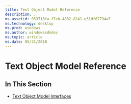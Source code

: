 ```yaml
---
title: Text Object Model Reference
description: .
ms.assetid: 053718fa-f7eb-4832-8241-e31df67734a7
ms.technology: desktop
ms.prod: windows
ms.author: windowssdkdev
ms.topic: article
ms.date: 05/31/2018
---
```


# Text Object Model Reference

## In This Section

-   [Text Object Model Interfaces](bumper-text-object-model-reference-interfaces.md)

 

 




